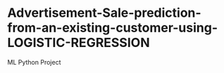 # Advertisement-Sale-prediction-from-an-existing-customer-using-LOGISTIC-REGRESSION
ML Python Project
